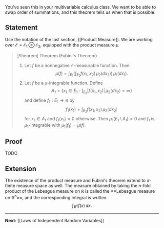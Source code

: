You've seen this in your multivariable calculus class. We want to be able to swap order of summations, and this theorem tells us when that is possible.
## Statement

Use the notation of the last section, [[Product Measure]]. We are working over $\mathcal{E}=\mathcal{E}_{1}\otimes \mathcal{E}_{2}$, equipped with the product measure $\mu$.

> [!theorem] Theorem (Fubini's Theorem)
> 1. Let $f$ be a nonnegative $\mathcal{E}$-measurable function. Then
> $$
> \mu(f)=\int _{E_{1}}\left( \int _{E_{2}} f(x_{1},x_{2}) \, \mu_{2}(dx_{2})  \right)  \, \mu_{1}(dx_{1}). 
> $$
> 2. Let $f$ be a $\mu$-integrable function. Define
> $$
> A_{1}=\left\{  x_{1}\in E_{1} : \int_{E_{2}} |f(x_{1},x_{2})| \, \mu_{2}(dx_{2})<\infty   \right\}
> $$
> and define $f_{1}:E_{1}\to \mathbb{R}$ by
> $$
> f_{1}(x_{1})=\int _{E_{2}}f(x_{1},x_{2}) \, \mu_{2}(dx_{2}) 
> $$
> for $x_{1}\in A_{1}$ and $f_{1}(x_{1})=0$ otherwise. Then $\mu_{1}(E_{1}\setminus A_{1})=0$ and $f_{1}$ is $\mu_{1}$-integrable with $\mu_{1}(f_{1})=\mu(f)$.

## Proof

TODO

## Extension

The existence of the product measure and Fubini's theorem extend to $\sigma$-finite measure space as well. The measure obtained by taking the $n$-fold product of the Lebesgue measure on $\mathbb{R}$ is called the ==Lebesgue measure on $\mathbb{R}^{n}$==, and the corresponding integral is written
$$
\int _{\mathbb{R}^{n}} f(x) \, dx.
$$

---

**Next:** [[Laws of Independent Random Variables]]